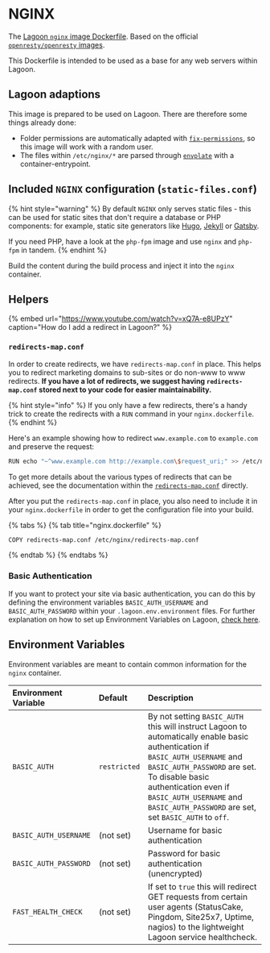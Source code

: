 # NGINX

The [Lagoon `nginx` image Dockerfile](https://github.com/amazeeio/lagoon/blob/master/images/nginx/Dockerfile). Based on the official [`openresty/openresty` images](https://hub.docker.com/r/openresty/openresty/).

This Dockerfile is intended to be used as a base for any web servers within Lagoon.

## Lagoon adaptions

This image is prepared to be used on Lagoon. There are therefore some things already done:

* Folder permissions are automatically adapted with [`fix-permissions`](https://github.com/sclorg/s2i-base-container/blob/master/core/root/usr/bin/fix-permissions), so this image will work with a random user.
* The files within `/etc/nginx/*` are parsed through [`envplate`](https://github.com/kreuzwerker/envplate) with a container-entrypoint.

## Included `NGINX` configuration \(`static-files.conf`\)

{% hint style="warning" %}
By default `NGINX` only serves static files - this can be used for static sites that don't require a database or PHP components: for example, static site generators like [Hugo](https://gohugo.io/), [Jekyll](https://jekyllrb.com/) or [Gatsby](https://www.gatsbyjs.org/).

If you need PHP, have a look at the `php-fpm` image and use `nginx` and `php-fpm` in tandem.
{% endhint %}

Build the content during the build process and inject it into the `nginx` container.

## Helpers

{% embed url="https://www.youtube.com/watch?v=xQ7A-e8UPzY" caption="How do I add a redirect in Lagoon?" %}

### `redirects-map.conf`

In order to create redirects, we have `redirects-map.conf` in place. This helps you to redirect marketing domains to sub-sites or do non-www to www redirects. **If you have a lot of redirects, we suggest having `redirects-map.conf` stored next to your code for easier maintainability.**

{% hint style="info" %}
If you only have a few redirects, there's a handy trick to create the redirects with a `RUN` command in your `nginx.dockerfile`.
{% endhint %}

Here's an example showing how to redirect `www.example.com` to `example.com` and preserve the request:

```bash
RUN echo "~^www.example.com http://example.com\$request_uri;" >> /etc/nginx/redirects-map.conf
```

To get more details about the various types of redirects that can be achieved, see the documentation within the [`redirects-map.conf`](https://github.com/amazeeio/lagoon/blob/master/images/nginx/redirects-map.conf) directly.

After you put the `redirects-map.conf` in place, you also need to include it in your `nginx.dockerfile` in order to get the configuration file into your build.

{% tabs %}
{% tab title="nginx.dockerfile" %}
```bash
COPY redirects-map.conf /etc/nginx/redirects-map.conf
```
{% endtab %}
{% endtabs %}

### Basic Authentication

If you want to protect your site via basic authentication, you can do this by defining the environment variables `BASIC_AUTH_USERNAME` and `BASIC_AUTH_PASSWORD` within your `.lagoon.env.environment` files. For further explanation on how to set up Environment Variables on Lagoon, [check here](../../using-lagoon-advanced/environment-variables.md).

## Environment Variables

Environment variables are meant to contain common information for the `nginx` container.

| Environment Variable | Default | Description |
| :--- | :--- | :--- |
| `BASIC_AUTH` | `restricted` | By not setting `BASIC_AUTH` this will instruct Lagoon to automatically enable basic authentication if `BASIC_AUTH_USERNAME` and `BASIC_AUTH_PASSWORD` are set. To disable basic authentication even if `BASIC_AUTH_USERNAME` and `BASIC_AUTH_PASSWORD` are set, set `BASIC_AUTH` to `off`. |
| `BASIC_AUTH_USERNAME` | \(not set\) | Username for basic authentication |
| `BASIC_AUTH_PASSWORD` | \(not set\) | Password for basic authentication \(unencrypted\) |
| `FAST_HEALTH_CHECK` | \(not set\) | If set to `true` this will redirect GET requests from certain user agents (StatusCake, Pingdom, Site25x7, Uptime, nagios) to the lightweight Lagoon service healthcheck. |
